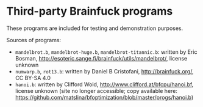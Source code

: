 # Third-party Brainfuck programs

These programs are included for testing and demonstration purposes.

Sources of programs:

- `mandelbrot.b`, `mandelbrot-huge.b`, `mandelbrot-titannic.b`: written by Eric
  Bosman, <http://esoteric.sange.fi/brainfuck/utils/mandelbrot/>, license
  unknown
- `numwarp.b`, `rot13.b`: written by Daniel B Cristofani,
  <http://brainfuck.org/>, CC BY-SA 4.0
- `hanoi.b`: written by Clifford Wold, <http://www.clifford.at/bfcpu/hanoi.bf>,
  license unknown (site no longer accessible; copy available here:
  <https://github.com/matslina/bfoptimization/blob/master/progs/hanoi.b>)
